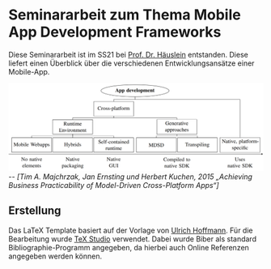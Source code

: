 # Seminararbeit zum Thema Mobile App Development Frameworks

Diese Seminararbeit ist im SS21 bei [Prof. Dr. Häuslein](https://www.fh-wedel.de/wir/organisation/team/detail/profil/profile/show/Andreas-H%C3%A4uslein/) entstanden.
Diese liefert einen Überblick über die verschiedenen Entwicklungsansätze einer Mobile-App.

![Kategorisierung verschiedener Entwicklungsansätze](./bilder/kategorisierung_app_dev.png)
-- <cite>[Tim A. Majchrzak, Jan Ernsting und Herbert Kuchen, 2015 „Achieving Business Practicability of
Model-Driven Cross-Platform Apps“]</cite>

## Erstellung

Das LaTeX Template basiert auf der Vorlage von [Ulrich Hoffmann](https://github.com/fh-wedel/thesis-template).
Für die Bearbeitung wurde [TeX Studio](https://www.texstudio.org/) verwendet. Dabei wurde Biber als standard Bibliographie-Programm angegeben, da hierbei auch Online Referenzen angegeben werden können.
